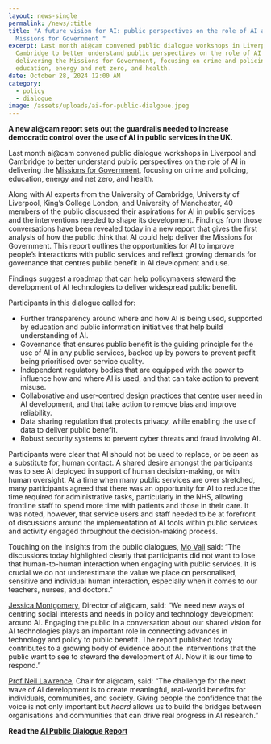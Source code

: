 ```yaml
---
layout: news-single
permalink: /news/:title
title: "A future vision for AI: public perspectives on the role of AI and the
  Missions for Government "
excerpt: Last month ai@cam convened public dialogue workshops in Liverpool and
  Cambridge to better understand public perspectives on the role of AI in
  delivering the Missions for Government, focusing on crime and policing,
  education, energy and net zero, and health.
date: October 28, 2024 12:00 AM
category:
  - policy
  - dialogue
image: /assets/uploads/ai-for-public-dialgoue.jpeg
---
```

**A new ai@cam report sets out the guardrails needed to increase democratic control over the use of AI in public services in the UK.**

Last month ai@cam convened public dialogue workshops in Liverpool and Cambridge to better understand public perspectives on the role of AI in delivering the [Missions for Government](https://labour.org.uk/change/mission-driven-government/), focusing on crime and policing, education, energy and net zero, and health.

Along with AI experts from the University of Cambridge, University of Liverpool, King’s College London, and University of Manchester, 40 members of the public discussed their aspirations for AI in public services and the interventions needed to shape its development. Findings from those conversations have been revealed today in a new report that gives the first analysis of how the public think that AI could help deliver the Missions for Government. This report outlines the opportunities for AI to improve people’s interactions with public services and reflect growing demands for governance that centres public benefit in AI development and use. 

Findings suggest a roadmap that can help policymakers steward the development of AI technologies to deliver widespread public benefit. 

Participants in this dialogue called for:

* Further transparency around where and how AI is being used, supported by education and public information initiatives that help build understanding of AI.  
* Governance that ensures public benefit is the guiding principle for the use of AI in any public services, backed up by powers to prevent profit being prioritised over service quality.  
* Independent regulatory bodies that are equipped with the power to influence how and where AI is used, and that can take action to prevent misuse. 
* Collaborative and user-centred design practices that centre user need in AI development, and that take action to remove bias and improve reliability.
* Data sharing regulation that protects privacy, while enabling the use of data to deliver public benefit.
* Robust security systems to prevent cyber threats and fraud involving AI.

Participants were clear that AI should not be used to replace, or be seen as a substitute for, human contact.  A shared desire amongst the participants was to see AI deployed in support of human decision-making, or with human oversight. At a time when many public services are over stretched, many participants agreed that there was an opportunity for AI to reduce the time required for administrative tasks, particularly in the NHS, allowing frontline staff to spend more time with patients and those in their care. It was noted, however, that service users and staff needed to be at forefront of discussions around the implementation of AI tools within public services and activity engaged throughout the decision-making process. 

Touching on the insights from the public dialogues, [Mo Vali](https://www.cst.cam.ac.uk/people/mv487) said: “The discussions today highlighted clearly that participants did not want to lose that human-to-human interaction when engaging with public services. It is crucial we do not underestimate the value we place on personalised, sensitive and individual human interaction, especially when it comes to our teachers, nurses, and doctors.” 

[Jessica Montgomery](https://ai.cam.ac.uk/team/jessica-montgomery), Director of ai@cam, said: “We need new ways of centring social interests and needs in policy and technology development around AI. Engaging the public in a conversation about our shared vision for AI technologies plays an important role in connecting advances in technology and policy to public benefit. The report published today contributes to a growing body of evidence about the interventions that the public want to see to steward the development of AI. Now it is our time to respond.”

[Prof Neil Lawrence](https://ai.cam.ac.uk/team/neil-lawrence), Chair for ai@cam, said: “The challenge for the next wave of AI development is to create meaningful, real-world benefits for individuals, communities, and society. Giving people the confidence that the voice is not only important but *heard* allows us to build the bridges between organisations and communities that can drive real progress in AI research.” 

**R﻿ead the [AI Public Dialogue Report](/assets/uploads/ai-cam-public-dialogue-report.pdf)**